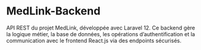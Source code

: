 # MedLink-Backend
API REST du projet MedLink, développée avec Laravel 12. Ce backend gère la logique métier, la base de données, les opérations d’authentification et la communication avec le frontend React.js via des endpoints sécurisés.
